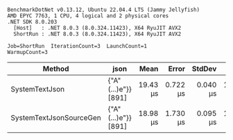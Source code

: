 ```

BenchmarkDotNet v0.13.12, Ubuntu 22.04.4 LTS (Jammy Jellyfish)
AMD EPYC 7763, 1 CPU, 4 logical and 2 physical cores
.NET SDK 8.0.203
  [Host]   : .NET 8.0.3 (8.0.324.11423), X64 RyuJIT AVX2
  ShortRun : .NET 8.0.3 (8.0.324.11423), X64 RyuJIT AVX2

Job=ShortRun  IterationCount=3  LaunchCount=1  
WarmupCount=3  

```
| Method                  | json                | Mean     | Error    | StdDev   | Min      | Max      | Gen0   | Allocated |
|------------------------ |-------------------- |---------:|---------:|---------:|---------:|---------:|-------:|----------:|
| SystemTextJson          | {&quot;A&quot;(...)e&quot;}} [891] | 19.43 μs | 0.722 μs | 0.040 μs | 19.39 μs | 19.47 μs | 0.0305 |   3.19 KB |
| SystemTextJsonSourceGen | {&quot;A&quot;(...)e&quot;}} [891] | 18.98 μs | 1.730 μs | 0.095 μs | 18.90 μs | 19.09 μs | 0.0305 |   3.19 KB |
